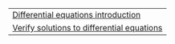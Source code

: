 | |
|-|
| [Differential equations introduction](Differential%20equations%20introduction) |
| [Verify solutions to differential equations](Verify%20solutions%20to%20differential%20equations)
